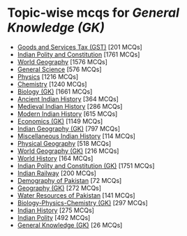 # Topic-wise mcqs for *General Knowledge (GK)*

- [Goods and Services Tax \(GST\)](https://mcqmate.com/topic/goods-and-services-tax-gst) [201 MCQs]
- [Indian Polity and Constitution](https://mcqmate.com/topic/indian-polity-and-constitution) [1761 MCQs]
- [World Geography](https://mcqmate.com/topic/world-geography) [1576 MCQs]
- [General Science](https://mcqmate.com/topic/general-science) [576 MCQs]
- [Physics](https://mcqmate.com/topic/physics) [1216 MCQs]
- [Chemistry](https://mcqmate.com/topic/chemistry) [1240 MCQs]
- [Biology \(GK\)](https://mcqmate.com/topic/biology-gk) [1661 MCQs]
- [Ancient Indian History](https://mcqmate.com/topic/ancient-indian-history) [364 MCQs]
- [Medieval Indian History](https://mcqmate.com/topic/medieval-indian-history) [286 MCQs]
- [Modern Indian History](https://mcqmate.com/topic/modern-indian-history) [615 MCQs]
- [Economics \(GK\)](https://mcqmate.com/topic/economics-gk) [1149 MCQs]
- [Indian Geography \(GK\)](https://mcqmate.com/topic/indian-geography-gk) [797 MCQs]
- [Miscellaneous Indian History](https://mcqmate.com/topic/miscellaneous-history) [114 MCQs]
- [Physical Geography](https://mcqmate.com/topic/physical-geography) [518 MCQs]
- [World Geography \(GK\)](https://mcqmate.com/topic/world-geography-gk) [216 MCQs]
- [World History](https://mcqmate.com/topic/world-history) [164 MCQs]
- [Indian Polity and Constitution \(GK\)](https://mcqmate.com/topic/indian-polity-and-constitution-gk) [1751 MCQs]
- [Indian Railway](https://mcqmate.com/topic/indian-railway) [200 MCQs]
- [Demography of Pakistan](https://mcqmate.com/topic/demography-of-pakistan) [72 MCQs]
- [Geography \(GK\)](https://mcqmate.com/topic/geography-gk) [272 MCQs]
- [Water Resources of Pakistan](https://mcqmate.com/topic/water-resources-of-pakistan) [141 MCQs]
- [Biology\-Physics\-Chemistry \(GK\)](https://mcqmate.com/topic/biology-physics-chemistry-gk) [297 MCQs]
- [Indian History](https://mcqmate.com/topic/indian-history) [275 MCQs]
- [Indian Polity](https://mcqmate.com/topic/indian-polity) [492 MCQs]
- [General Knowledge \(GK\)](https://mcqmate.com/topic/general-knowledge-gk) [26 MCQs]
